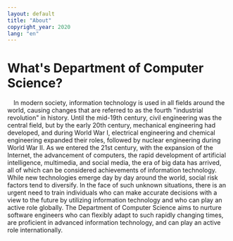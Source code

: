 ```yaml
---
layout: default
title: "About"
copyright_year: 2020
lang: "en"
---
```


<h1 class="nav1">What's Department of Computer Science?</h1>
<section>
  <p>&emsp;In modern society, information technology is used in all fields around the world, causing changes that are referred to as the fourth "industrial revolution" in history. Until the mid-19th century, civil engineering was the central field, but by the early 20th century, mechanical engineering had developed, and during World War I, electrical engineering and chemical engineering expanded their roles, followed by nuclear engineering during World War II. As we entered the 21st century, with the expansion of the Internet, the advancement of computers, the rapid development of artificial intelligence, multimedia, and social media, the era of big data has arrived, all of which can be considered achievements of information technology. While new technologies emerge day by day around the world, social risk factors tend to diversify. In the face of such unknown situations, there is an urgent need to train individuals who can make accurate decisions with a view to the future by utilizing information technology and who can play an active role globally. The Department of Computer Science aims to nurture software engineers who can flexibly adapt to such rapidly changing times, are proficient in advanced information technology, and can play an active role internationally.</p>

<!--
<center> <a href="admission.html#open_c">Information about Open Campus is here</a> (2019 events have ended) &emsp;&emsp; <a href="admission.html#insetsu">Graduate School Information Session is here</a> (2019 events have ended) </center>
-->

  <figure class="w100"><img src="{{ site.baseurl }}/image/about.en.png" alt=""></figure>
</section>
